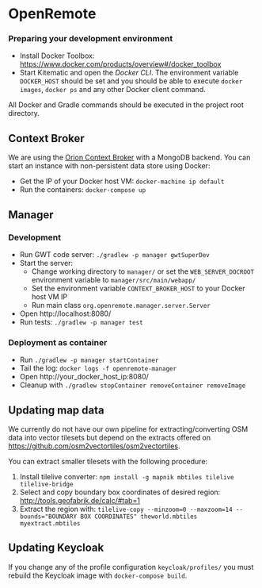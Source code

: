 # OpenRemote

### Preparing your development environment

* Install Docker Toolbox: https://www.docker.com/products/overview#/docker_toolbox
* Start Kitematic and open the *Docker CLI*. The environment variable `DOCKER_HOST` should be set and you should be able to execute `docker images`, `docker ps` and any other Docker client command.

All Docker and Gradle commands should be executed in the project root directory.

## Context Broker

We are using the [Orion Context Broker](https://fiware-orion.readthedocs.org/en/develop/) with a MongoDB backend. You can start an instance with non-persistent data store using Docker:

* Get the IP of your Docker host VM: `docker-machine ip default`
* Run the containers: `docker-compose up`

## Manager

### Development

* Run GWT code server: `./gradlew -p manager gwtSuperDev`
* Start the server:
    - Change working directory to `manager/` or set the `WEB_SERVER_DOCROOT` environment variable to `manager/src/main/webapp/`
    - Set the environment variable `CONTEXT_BROKER_HOST` to your Docker host VM IP
    - Run main class `org.openremote.manager.server.Server`
* Open http://localhost:8080/
* Run tests: `./gradlew -p manager test`

### Deployment as container

* Run `./gradlew -p manager startContainer`
* Tail the log: `docker logs -f openremote-manager`
* Open http://your_docker_host_ip:8080/
* Cleanup with `./gradlew stopContainer removeContainer removeImage`

## Updating map data

We currently do not have our own pipeline for extracting/converting OSM data into vector tilesets but depend on the extracts offered on https://github.com/osm2vectortiles/osm2vectortiles.

You can extract smaller tilesets with the following procedure:

1. Install tilelive converter: 
    `npm install -g mapnik mbtiles tilelive tilelive-bridge`
1. Select and copy boundary box coordinates of desired region: 
    http://tools.geofabrik.de/calc/#tab=1 
1. Extract the region with: 
    `tilelive-copy --minzoom=0 --maxzoom=14 --bounds="BOUNDARY BOX COORDINATES" theworld.mbtiles myextract.mbtiles`

## Updating Keycloak

If you change any of the profile configuration `keycloak/profiles/` you must rebuild the Keycloak image with `docker-compose build`.
